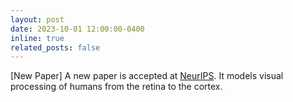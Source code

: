 ```yaml
---
layout: post
date: 2023-10-01 12:00:00-0400
inline: true
related_posts: false
---
```


[New Paper] A new paper is accepted at [NeurIPS](https://openreview.net/forum?id=Fy1S3v4UAk). It models visual processing of humans from the retina to the cortex.
